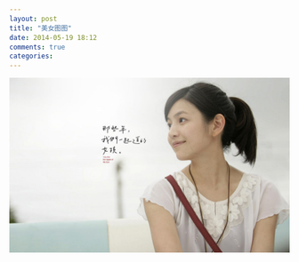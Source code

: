 ```yaml
---
layout: post
title: "美女图图"
date: 2014-05-19 18:12
comments: true
categories: 
---
```

![Alt text](/images/mm/shenjiayi.jpg "沈佳宜")
